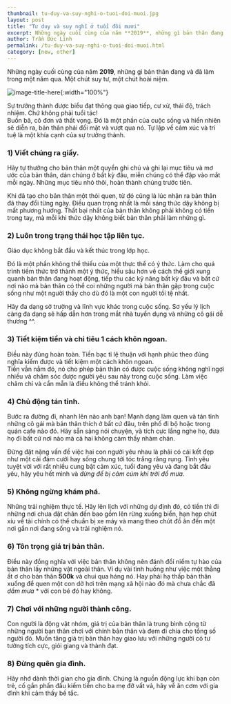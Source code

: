 ```yaml
---
thumbnail: tu-duy-va-suy-nghi-o-tuoi-doi-muoi.jpg
layout: post
title: "Tư duy và suy nghĩ ở tuổi đôi mươi"
excerpt: Những ngày cuối cùng của năm **2019**, những gì bản thân đang và đã làm trong một năm qua.
author: Trần Đức Lĩnh
permalink: /tu-duy-va-suy-nghi-o-tuoi-doi-muoi.html
category: [new, other]
---
```


Những ngày cuối cùng của năm **2019**, những gì bản thân đang và đã làm trong một năm qua. Một chút suy tư, một chút hoài niệm.

![image-title-here]({{baseurl}}/image/tu-duy-va-suy-nghi-o-tuoi-doi-muoi.jpg){:width="100%"}


Sự trưởng thành được biểu đạt thông qua giao tiếp, cư xử, thái độ, trách nhiệm. Chứ không phải tuổi tác!<br/>
Buồn bã, cô đơn và thất vọng. Đó là một phần của cuộc sống và hiển nhiên sẽ diễn ra, bản thân phải đối mặt và vượt qua nó. Tự lập về cảm xúc và trí tuệ là một khía cạnh của sự trưởng thành.

### 1) Viết chúng ra giấy.
Hãy tự thưởng cho bản thân một quyển ghi chú và ghi lại mục tiêu và mơ ước của bản thân, dán chúng ở bất kỳ đâu, miễn chúng có thể đập vào mắt mỗi ngày. Những mục tiêu nhỏ thôi, hoàn thành chúng trước tiên.

Khi đã tạo cho bản thân một thói quen, từ đó cũng là lúc nhận ra bản thân đã thay đổi từng ngày. Điều quan trọng nhất là mỗi sáng thức dậy không bị mất phương hướng. Thất bại nhất của bản thân không phải không có tiền trong tay, mà mỗi khi thức dậy không biết bản thân phải làm những gì.

### 2) Luôn trong trạng thái học tập liên tục.
Giáo dục không bắt đầu và kết thúc trong lớp học.

Đó là một phần không thể thiếu của một thực thể có ý thức. Làm cho quá trình tiềm thức trở thành một ý thức, hiểu sâu hơn về cách thế giới xung quanh bản thân đang hoạt động, tiếp thu các kỹ năng bất kỳ đâu và bất cứ nơi nào mà bản thân có thể coi những người mà bản thân gặp trong cuộc sống như một người thầy cho dù đó là một con người tồi tệ nhất.

Hãy đa dạng sở trường và lĩnh vực khác trong cuộc sống. Sơ yếu lý lịch càng đa dạng sẽ hấp dẫn hơn trong mắt nhà tuyển dụng và những cô gái dễ thương ^^.

### 3) Tiết kiệm tiền và chi tiêu 1 cách khôn ngoan.
Điều này đúng hoàn toàn. Tiền bạc tỉ lệ thuận với hạnh phúc theo đúng nghĩa kiếm được và tiết kiệm một cách khôn ngoan.<br/>
Tiền vẫn nằm đó, nó cho phép bản thân có được cuộc sống không nghĩ ngợi nhiều và chăm sóc được người yêu sau này trong cuộc sống. Làm việc chăm chỉ và cần mẫn là điều không thể tránh khỏi.

### 4) Chủ động tán tỉnh.
Bước ra đường đi, nhanh lên nào anh bạn! Mạnh dạng làm quen và tán tỉnh những cô gái mà bản thân thích ở bất cứ đâu, trên phố đi bộ hoặc trong quán cafe nào đó. Hãy sẵn sàng nói chuyện, và tích cực lắng nghe họ, đưa họ đi bất cứ nơi nào mà cả hai không cảm thấy nhàm chán.

Đừng đặt nặng vấn đề việc hai con người yêu nhau là phải có cái kết đẹp như một cái đám cưới hay sống chung tới tóc trắng răng rụng. Tình yêu tuyệt vời với rất nhiều cung bật cảm xúc, tuổi đang yêu và đang bắt đầu yêu, hãy yêu hết mình và *đừng để bị cảm cúm khi trời đổ mưa*.

### 5) Không ngừng khám phá.
Những trải nghiệm thực tế. Hãy lên lịch với những dự định đó, có tiền thì đi những nơi chưa đặt chân đến bao gồm lên rừng xuống biển, hạn hẹp chút xíu về tài chính có thể chuẩn bị xe máy và mang theo chút đồ ăn đến một nơi gần nơi đang sống và trải nghiệm nó.

### 6) Tôn trọng giá trị bản thân.
Điều này đồng nghĩa với việc bản thân không nên đánh đổi niềm tự hào của bản thân lấy những vật ngoài thân. Ví dụ vài tình huống như việc một thằng ất ơ cho bản thân **500k** và chui qua háng nó. Hay phải hạ thấp bản thân xuống để quen một con dở hơi trên mạng xã hội nào đó mà chưa chắc đã *dầm mưa* * với con bé đó hay không.

### 7) Chơi với những người thành công.
Con người là động vật nhóm, giá trị của bản thân là trung bình cộng từ những người bạn thân chơi với chính bản thân và đem đi chia cho tổng số người đó. Muốn tăng giá trị bản thân hay giao lưu với những người có tư tưởng tích cực, giỏi giang và thành đạt.

### 8) Đừng quên gia đình.
Hãy nhớ dành thời gian cho gia đình. Chúng là nguồn động lực khi bạn còn trẻ, cố gắn phấn đấu kiếm tiền cho ba mẹ đỡ vất vả, hãy về ăn cơm với gia đình khi cảm thấy bế tắc.